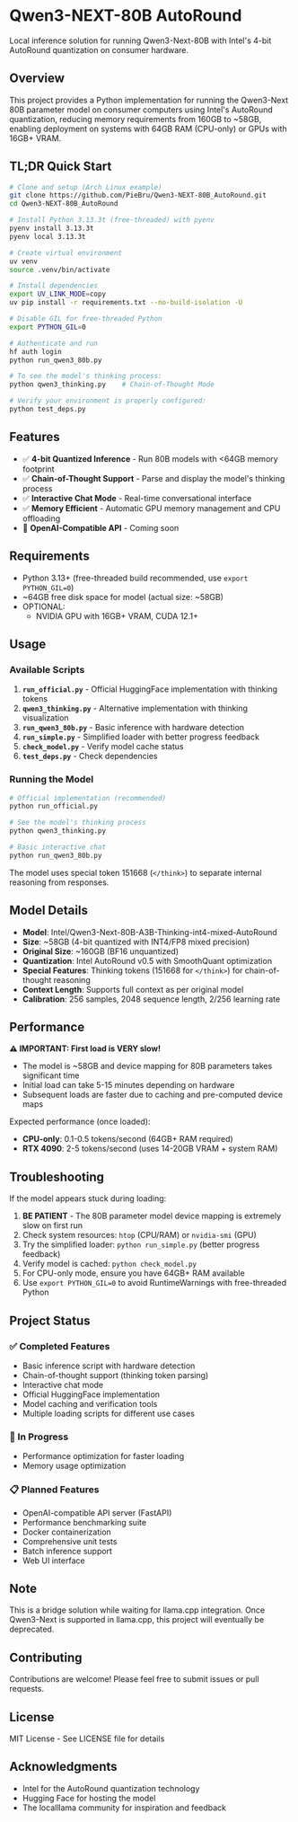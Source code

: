 # Qwen3-NEXT-80B AutoRound

Local inference solution for running Qwen3-Next-80B with Intel's 4-bit AutoRound quantization on consumer hardware.

## Overview

This project provides a Python implementation for running the Qwen3-Next 80B parameter model on consumer computers using Intel's AutoRound quantization, reducing memory requirements from 160GB to ~58GB, enabling deployment on systems with 64GB RAM (CPU-only) or GPUs with 16GB+ VRAM.

## TL;DR Quick Start

```bash
# Clone and setup (Arch Linux example)
git clone https://github.com/PieBru/Qwen3-NEXT-80B_AutoRound.git
cd Qwen3-NEXT-80B_AutoRound

# Install Python 3.13.3t (free-threaded) with pyenv
pyenv install 3.13.3t
pyenv local 3.13.3t

# Create virtual environment
uv venv
source .venv/bin/activate

# Install dependencies
export UV_LINK_MODE=copy
uv pip install -r requirements.txt --no-build-isolation -U

# Disable GIL for free-threaded Python
export PYTHON_GIL=0

# Authenticate and run
hf auth login
python run_qwen3_80b.py

# To see the model's thinking process:
python qwen3_thinking.py    # Chain-of-Thought Mode

# Verify your environment is properly configured:
python test_deps.py
```

## Features

- ✅ **4-bit Quantized Inference** - Run 80B models with <64GB memory footprint
- ✅ **Chain-of-Thought Support** - Parse and display the model's thinking process
- ✅ **Interactive Chat Mode** - Real-time conversational interface
- ✅ **Memory Efficient** - Automatic GPU memory management and CPU offloading
- 🚧 **OpenAI-Compatible API** - Coming soon

## Requirements

- Python 3.13+ (free-threaded build recommended, use `export PYTHON_GIL=0`)
- ~64GB free disk space for model (actual size: ~58GB)
- OPTIONAL:
  - NVIDIA GPU with 16GB+ VRAM, CUDA 12.1+

## Usage

### Available Scripts

1. **`run_official.py`** - Official HuggingFace implementation with thinking tokens
2. **`qwen3_thinking.py`** - Alternative implementation with thinking visualization
3. **`run_qwen3_80b.py`** - Basic inference with hardware detection
4. **`run_simple.py`** - Simplified loader with better progress feedback
5. **`check_model.py`** - Verify model cache status
6. **`test_deps.py`** - Check dependencies

### Running the Model

```bash
# Official implementation (recommended)
python run_official.py

# See the model's thinking process
python qwen3_thinking.py

# Basic interactive chat
python run_qwen3_80b.py
```

The model uses special token 151668 (`</think>`) to separate internal reasoning from responses.

## Model Details

- **Model**: Intel/Qwen3-Next-80B-A3B-Thinking-int4-mixed-AutoRound
- **Size**: ~58GB (4-bit quantized with INT4/FP8 mixed precision)
- **Original Size**: ~160GB (BF16 unquantized)
- **Quantization**: Intel AutoRound v0.5 with SmoothQuant optimization
- **Special Features**: Thinking tokens (151668 for `</think>`) for chain-of-thought reasoning
- **Context Length**: Supports full context as per original model
- **Calibration**: 256 samples, 2048 sequence length, 2/256 learning rate

## Performance

**⚠️ IMPORTANT: First load is VERY slow!**
- The model is ~58GB and device mapping for 80B parameters takes significant time
- Initial load can take 5-15 minutes depending on hardware
- Subsequent loads are faster due to caching and pre-computed device maps

Expected performance (once loaded):
- **CPU-only**: 0.1-0.5 tokens/second (64GB+ RAM required)
- **RTX 4090**: 2-5 tokens/second (uses 14-20GB VRAM + system RAM)

## Troubleshooting

If the model appears stuck during loading:
1. **BE PATIENT** - The 80B parameter model device mapping is extremely slow on first run
2. Check system resources: `htop` (CPU/RAM) or `nvidia-smi` (GPU)
3. Try the simplified loader: `python run_simple.py` (better progress feedback)
4. Verify model is cached: `python check_model.py`
5. For CPU-only mode, ensure you have 64GB+ RAM available
6. Use `export PYTHON_GIL=0` to avoid RuntimeWarnings with free-threaded Python

## Project Status

### ✅ Completed Features
- Basic inference script with hardware detection
- Chain-of-thought support (thinking token parsing)
- Interactive chat mode
- Official HuggingFace implementation
- Model caching and verification tools
- Multiple loading scripts for different use cases

### 🚧 In Progress
- Performance optimization for faster loading
- Memory usage optimization

### 📋 Planned Features
- OpenAI-compatible API server (FastAPI)
- Performance benchmarking suite
- Docker containerization
- Comprehensive unit tests
- Batch inference support
- Web UI interface

## Note

This is a bridge solution while waiting for llama.cpp integration. Once Qwen3-Next is supported in llama.cpp, this project will  eventually be deprecated.

## Contributing

Contributions are welcome! Please feel free to submit issues or pull requests.

## License

MIT License - See LICENSE file for details

## Acknowledgments

- Intel for the AutoRound quantization technology
- Hugging Face for hosting the model
- The localllama community for inspiration and feedback
